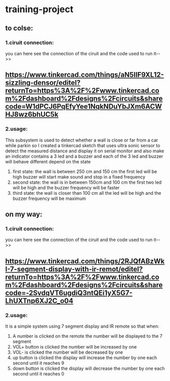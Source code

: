 # training-project
## to colse:
### 1.ciruit connection:
you can here see the connection of the ciruit and the code used to run it-->>
## https://www.tinkercad.com/things/aN5IIF9XL12-sizzling-densor/editel?returnTo=https%3A%2F%2Fwww.tinkercad.com%2Fdashboard%2Fdesigns%2Fcircuits&sharecode=W1dPCJ6PqEfyYee1NqkNDuYbJXm6ACWHJ8wz6bhUC5k

### 2.usage:
This subsystem  is used to detect whether a wall is close or far from a car while parkin so I created a tinkercad sketch that uses ultra sonic sensor to detect the measured distance and display it on serial monitor and also make an indicator contains a 3 led and a buzzer and each of the 3 led and buzzer will behave different depend on the state
1. first state: the wall is between 250 cm and 150 cm
the first led will be high buzzer will start make sound and stop in a fixed frequency
2. second state: the wall is in between 150cm and 100 cm
the first two led will be high and the buzzer frequency will be faster
3. third state: the wall is closer than 100 cm
all the led will be high and the buzzer frequency will be maximum

## on my way:
### 1.ciruit connection:
you can here see the connection of the ciruit and the code used to run it-->>
## https://www.tinkercad.com/things/2RJQfABzWkI-7-segment-display-with-ir-remot/editel?returnTo=https%3A%2F%2Fwww.tinkercad.com%2Fdashboard%2Fdesigns%2Fcircuits&sharecode=-2SvdqVT6ugdiQ3ntQEi1yX5G7-LhUXTnp6XJ2C_o04

### 2.usage:
It is a simple system using 7 segment display and IR remote so that when:  
1. A number is clicked on the remote the number will be displayed to the 7 segment
2. VOL+ button is clicked the number will be increased by one
3. VOL- is clicked the number will be decreased by one
4. up button is clicked the display will increase the number by one each second until it reaches 9
5. down button is clicked the display will decrease the number by one each second until it reaches 0
